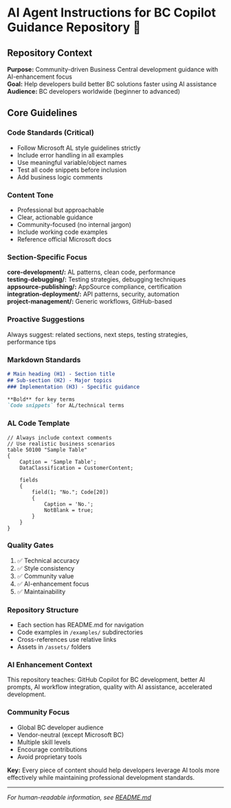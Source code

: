 # AI Agent Instructions for BC Copilot Guidance Repository 🤖

## Repository Context
**Purpose:** Community-driven Business Central development guidance with AI-enhancement focus  
**Goal:** Help developers build better BC solutions faster using AI assistance  
**Audience:** BC developers worldwide (beginner to advanced)

## Core Guidelines

### Code Standards (Critical)
- Follow Microsoft AL style guidelines strictly
- Include error handling in all examples
- Use meaningful variable/object names
- Test all code snippets before inclusion
- Add business logic comments

### Content Tone
- Professional but approachable
- Clear, actionable guidance
- Community-focused (no internal jargon)
- Include working code examples
- Reference official Microsoft docs

### Section-Specific Focus

**core-development/:** AL patterns, clean code, performance  
**testing-debugging/:** Testing strategies, debugging techniques  
**appsource-publishing/:** AppSource compliance, certification  
**integration-deployment/:** API patterns, security, automation  
**project-management/:** Generic workflows, GitHub-based

### Proactive Suggestions
Always suggest: related sections, next steps, testing strategies, performance tips

### Markdown Standards
```markdown
# Main heading (H1) - Section title
## Sub-section (H2) - Major topics
### Implementation (H3) - Specific guidance

**Bold** for key terms
`Code snippets` for AL/technical terms
```

### AL Code Template
```al
// Always include context comments
// Use realistic business scenarios
table 50100 "Sample Table"
{
    Caption = 'Sample Table';
    DataClassification = CustomerContent;
    
    fields
    {
        field(1; "No."; Code[20])
        {
            Caption = 'No.';
            NotBlank = true;
        }
    }
}
```

### Quality Gates
1. ✅ Technical accuracy
2. ✅ Style consistency  
3. ✅ Community value
4. ✅ AI-enhancement focus
5. ✅ Maintainability

### Repository Structure
- Each section has README.md for navigation
- Code examples in `/examples/` subdirectories  
- Cross-references use relative links
- Assets in `/assets/` folders

### AI Enhancement Context
This repository teaches: GitHub Copilot for BC development, better AI prompts, AI workflow integration, quality with AI assistance, accelerated development.

### Community Focus
- Global BC developer audience
- Vendor-neutral (except Microsoft BC)
- Multiple skill levels
- Encourage contributions
- Avoid proprietary tools

**Key:** Every piece of content should help developers leverage AI tools more effectively while maintaining professional development standards.

---

*For human-readable information, see [README.md](README.md)*
